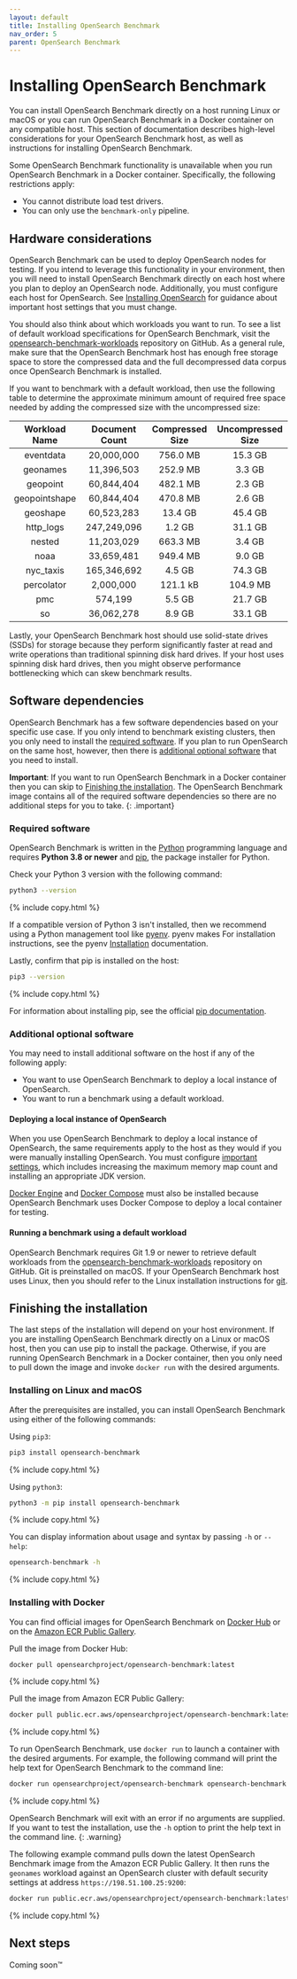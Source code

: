 ```yaml
---
layout: default
title: Installing OpenSearch Benchmark
nav_order: 5
parent: OpenSearch Benchmark
---
```


# Installing OpenSearch Benchmark

You can install OpenSearch Benchmark directly on a host running Linux or macOS or you can run OpenSearch Benchmark in a Docker container on any compatible host. This section of documentation describes high-level considerations for your OpenSearch Benchmark host, as well as instructions for installing OpenSearch Benchmark.

Some OpenSearch Benchmark functionality is unavailable when you run OpenSearch Benchmark in a Docker container. Specifically, the following restrictions apply:
- You cannot distribute load test drivers.
- You can only use the `benchmark-only` pipeline.

## Hardware considerations

OpenSearch Benchmark can be used to deploy OpenSearch nodes for testing. If you intend to leverage this functionality in your environment, then you will need to install OpenSearch Benchmark directly on each host where you plan to deploy an OpenSearch node. Additionally, you must configure each host for OpenSearch. See [Installing OpenSearch]({{site.url}}{{site.baseurl}}/install-and-configure/install-opensearch/index/) for guidance about important host settings that you must change.

You should also think about which workloads you want to run. To see a list of default workload specifications for OpenSearch Benchmark, visit the [opensearch-benchmark-workloads](https://github.com/opensearch-project/opensearch-benchmark-workloads) repository on GitHub. As a general rule, make sure that the OpenSearch Benchmark host has enough free storage space to store the compressed data and the full decompressed data corpus once OpenSearch Benchmark is installed.

If you want to benchmark with a default workload, then use the following table to determine the approximate minimum amount of required free space needed by adding the compressed size with the uncompressed size:

| Workload Name | Document Count | Compressed Size | Uncompressed Size |
| :----: | :----: | :----: | :----: |
| eventdata | 20,000,000 | 756.0 MB | 15.3 GB |
| geonames | 11,396,503 | 252.9 MB | 3.3 GB |
| geopoint | 60,844,404 | 482.1 MB | 2.3 GB |
| geopointshape | 60,844,404 | 470.8 MB | 2.6 GB |
| geoshape | 60,523,283 | 13.4 GB | 45.4 GB |
| http_logs | 247,249,096 | 1.2 GB | 31.1 GB |
| nested | 11,203,029 | 663.3 MB | 3.4 GB |
| noaa | 33,659,481 | 949.4 MB | 9.0 GB |
| nyc_taxis | 165,346,692 | 4.5 GB | 74.3 GB |
| percolator | 2,000,000 | 121.1 kB | 104.9 MB |
| pmc | 574,199 | 5.5 GB | 21.7 GB |
| so | 36,062,278 | 8.9 GB | 33.1 GB |

Lastly, your OpenSearch Benchmark host should use solid-state drives (SSDs) for storage because they perform significantly faster at read and write operations than traditional spinning disk hard drives. If your host uses spinning disk hard drives, then you might observe performance bottlenecking which can skew benchmark results.

## Software dependencies

OpenSearch Benchmark has a few software dependencies based on your specific use case. If you only intend to benchmark existing clusters, then you only need to install the [required software](#required-software). If you plan to run OpenSearch on the same host, however, then there is [additional optional software](#additional-optional-software) that you need to install.

**Important**: If you want to run OpenSearch Benchmark in a Docker container then you can skip to [Finishing the installation](#finishing-the-installation). The OpenSearch Benchmark image contains all of the required software dependencies so there are no additional steps for you to take.
{: .important}

### Required software

OpenSearch Benchmark is written in the [Python](https://www.python.org/) programming language and requires **Python 3.8 or newer** and [pip](https://pypi.org/project/pip/), the package installer for Python.

Check your Python 3 version with the following command:
```bash
python3 --version
```
{% include copy.html %}

If a compatible version of Python 3 isn't installed, then we recommend using a Python management tool like [pyenv](https://github.com/pyenv/pyenv). pyenv makes For installation instructions, see the pyenv [Installation](https://github.com/pyenv/pyenv#installation) documentation.

Lastly, confirm that pip is installed on the host:
```bash
pip3 --version
```
{% include copy.html %}

For information about installing pip, see the official [pip documentation](https://pip.pypa.io/en/stable/).

### Additional optional software

You may need to install additional software on the host if any of the following apply:
- You want to use OpenSearch Benchmark to deploy a local instance of OpenSearch.
- You want to run a benchmark using a default workload.

#### Deploying a local instance of OpenSearch

When you use OpenSearch Benchmark to deploy a local instance of OpenSearch, the same requirements apply to the host as they would if you were manually installing OpenSearch. You must configure [important settings]({{site.url}}{{site.baseurl}}/install-and-configure/install-opensearch/index/#important-settings), which includes increasing the maximum memory map count and installing an appropriate JDK version.

[Docker Engine](https://docs.docker.com/engine/) and [Docker Compose](https://docs.docker.com/compose/) must also be installed because OpenSearch Benchmark uses Docker Compose to deploy a local container for testing.

#### Running a benchmark using a default workload

OpenSearch Benchmark requires Git 1.9 or newer to retrieve default workloads from the [opensearch-benchmark-workloads](https://github.com/opensearch-project/opensearch-benchmark-workloads) repository on GitHub. Git is preinstalled on macOS. If your OpenSearch Benchmark host uses Linux, then you should refer to the Linux installation instructions for [git](https://git-scm.com/download/linux).

## Finishing the installation

The last steps of the installation will depend on your host environment. If you are installing OpenSearch Benchmark directly on a Linux or macOS host, then you can use pip to install the package. Otherwise, if you are running OpenSearch Benchmark in a Docker container, then you only need to pull down the image and invoke `docker run` with the desired arguments.

### Installing on Linux and macOS

After the prerequisites are installed, you can install OpenSearch Benchmark using either of the following commands:

Using `pip3`:
```bash
pip3 install opensearch-benchmark
```
{% include copy.html %}

Using `python3`:
```bash
python3 -m pip install opensearch-benchmark
```
{% include copy.html %}

You can display information about usage and syntax by passing `-h` or `--help`:
```bash
opensearch-benchmark -h
```
{% include copy.html %}

### Installing with Docker

You can find official images for OpenSearch Benchmark on [Docker Hub](https://hub.docker.com/r/opensearchproject/opensearch-benchmark) or on the [Amazon ECR Public Gallery](https://gallery.ecr.aws/opensearchproject/opensearch-benchmark).

Pull the image from Docker Hub:
```bash
docker pull opensearchproject/opensearch-benchmark:latest
```
{% include copy.html %}

Pull the image from Amazon ECR Public Gallery:
```bash
docker pull public.ecr.aws/opensearchproject/opensearch-benchmark:latest
```
{% include copy.html %}

To run OpenSearch Benchmark, use `docker run` to launch a container with the desired arguments. For example, the following command will print the help text for OpenSearch Benchmark to the command line:
```bash
docker run opensearchproject/opensearch-benchmark opensearch-benchmark -h
```
{% include copy.html %}

OpenSearch Benchmark will exit with an error if no arguments are supplied. If you want to test the installation, use the `-h` option to print the help text in the command line.
{: .warning}

The following example command pulls down the latest OpenSearch Benchmark image from the Amazon ECR Public Gallery. It then runs the `geonames` workload against an OpenSearch cluster with default security settings at address `https://198.51.100.25:9200`:
```bash
docker run public.ecr.aws/opensearchproject/opensearch-benchmark:latest opensearch-benchmark execute_test --target-hosts https://198.51.100.25:9200 --pipeline benchmark-only --workload geonames --client-options basic_auth_user:admin,basic_auth_password:admin,verify_certs:false
```
{% include copy.html %}

## Next steps

Coming soon™